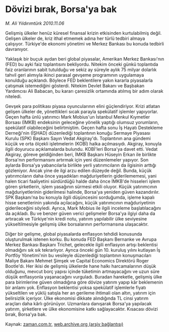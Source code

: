 # Dövizi bırak, Borsa'ya bak

*M. Ali Yıldırımtürk 2010.11.06*

<td class="news-spot">
<p>Gelişmiş ülkeler henüz küresel finansal krizin etkisinden kurtulabilmiş değil. Gelişen ülkeler de, kriz ithal etmemek adına her türlü tedbiri almaya çalışıyor. Türkiye'de ekonomi yönetimi ve Merkez Bankası bu konuda tedbirli davranıyor.</p>
<p><p>Yaklaşık bir buçuk aydan beri global piyasalar, Amerikan Merkez Bankası'nın (FED) bu ayki faiz toplantısını bekliyordu. Nitekim önceki günkü toplantıda faiz oranlarının sabit tutulduğu ve sekiz ay süreyle aylık 75 milyar dolarlık tahvil geri alımıyla ikinci parasal gevşeme programının uygulamaya konulduğu açıklandı. Böylece FED beklentilere yakın kararla piyasalarla çatışmak istemediğini gösterdi. Nitekim Devlet Bakanı ve Başbakan Yardımcısı Ali Babacan, bu kararı çaresizlik ortamında atılmış bir adım olarak niteledi.
<p> Gevşek para politikası piyasa oyuncularının elini güçlendiriyor. Krizi atlatan gelişen ülkeler de, yönettikleri sıcak parayla spekülatif işlemler yapıyorlar. Geçen hafta ünlü yatırımcı Mark Mobius'un İstanbul Menkul Kıymetler Borsası (İMKB) endeksinin geleceğine yönelik yaptığı olumsuz yorumların, spekülatif olabileceğini belirtmiştim. Geçen hafta sonu İş Hayatı Destekleme Derneği'nin (İŞHAD) düzenlediği toplantının konuğu Sermaye Piyasası Kurulu (SPK) Başkanı Sayın Vedat Akgiray'dı. Toplantının ana gündemi küçük ve orta ölçekli işletmelerin (KOBİ) halka açılmasıydı. Akgiray, konuyla ilgili doyurucu açıklamalarda bulundu. KOBİ'leri Borsa'ya davet etti. Vedat Akgiray, göreve geldiğinden beri, İMKB Başkanı Hüseyin Erkan ile birlikte Borsa'nın performansını artırmak için yeni düzenlemeler yapıyor. Son aylarda Borsa'ya yabancılarla birlikte yerli yatırımcıların da ilgisinin arttığı gözleniyor. Ancak yine de ilgi arzu edilen düzeyde değil. Bunda, küçük yatırımcıların daha önce yaşadıkları mağduriyetlerin giderilememesi, yani halen ticari faaliyetini sürdürdüğü halde daha önce İMKB'de hisseleri işlem gören şirketlerin, işlem yasağının sürmesi etkili oluyor. Küçük yatırımcının mağduriyetlerinin giderilmesi halinde, Borsa'ya yeniden güven kazandırılır. SPK Başkanı'na bu konuyla ilgili düşüncesini sorduğumda, işleme kapalı hisse senetlerinin yakında açılacağını, küçük yatırımcının mağduriyetinin giderileceğini söyledi. Ayrıca, Mark Mobius ile ilgili inceleme başlatılacağını da açıkladı. Bu ve benzer güven verici gelişmeler Borsa'ya ilgiyi daha da artıracak ve Türkiye'nin kredi notu, yatırım yapılabilir ülke seviyesine yükseltilmesiyle gelişmiş ülke borsalarının performansına ulaşacaktır.
<p> Diğer bir gelişme, global piyasalarda enflasyon tehdidi konusunda oluşturulmak istenen korku. Bu konuda FED Başkanı Bernanke ve Avrupa Merkez Bankası Başkanı Trichet, gelecekle ilgili enflasyon artışı beklentisi olmadığını sık sık tekrarlıyor. Ayrıca önceki gün 10. kuruluş yılını kutlayan İş Portföy Yönetimi'nin bu vesileyle düzenlediği toplantının konuşmacıları Maliye Bakanı Mehmet Şimşek ve Capital Economics Direktörü Roger Bootle'dı. Her ikisi de gelişmiş ülkelerde hane halkı harcamalarının düşük olduğunu, mevcut borç yapısı içinde tüketimin artmayacağını ve uzun süre düşük enflasyonla yaşanacağını vurguladı. Buradan hareketle, gelişmiş ülke para birimlerine güven olmadığına göre dövize yatırım yapıp kâr beklemenin bir anlamı yok. Enflasyon beklentisi yoksa spekülatif işlemlerle fiyatı yükseltilen ve yüklü satışla her an gerileme ihtimali olan altın, yatırım için belirsizlik içeriyor. Ülke ekonomisi dikkate alındığında TL cinsi yatırım araçları daha kârlı görünüyor. Uzmanlara danışarak Borsa'ya yapılacak yatırım, şirketlere ve ülke ekonomisine katkı sağlayacaktır. Kısacası dövizi bırak, Borsa'ya bak. </p>
<a href="http://web.archive.org/web/20101130165959/mailto:a.yildirimturk@zaman.com.tr">
</a></p></p></p></td>

Kaynak: [zaman.com.tr](http://zaman.com.tr/yazar.do?yazino=1049397), [web.archive.org (arşiv bağlantısı)](http://web.archive.org/web/20101130165959/http://zaman.com.tr/yazar.do?yazino=1049397)
